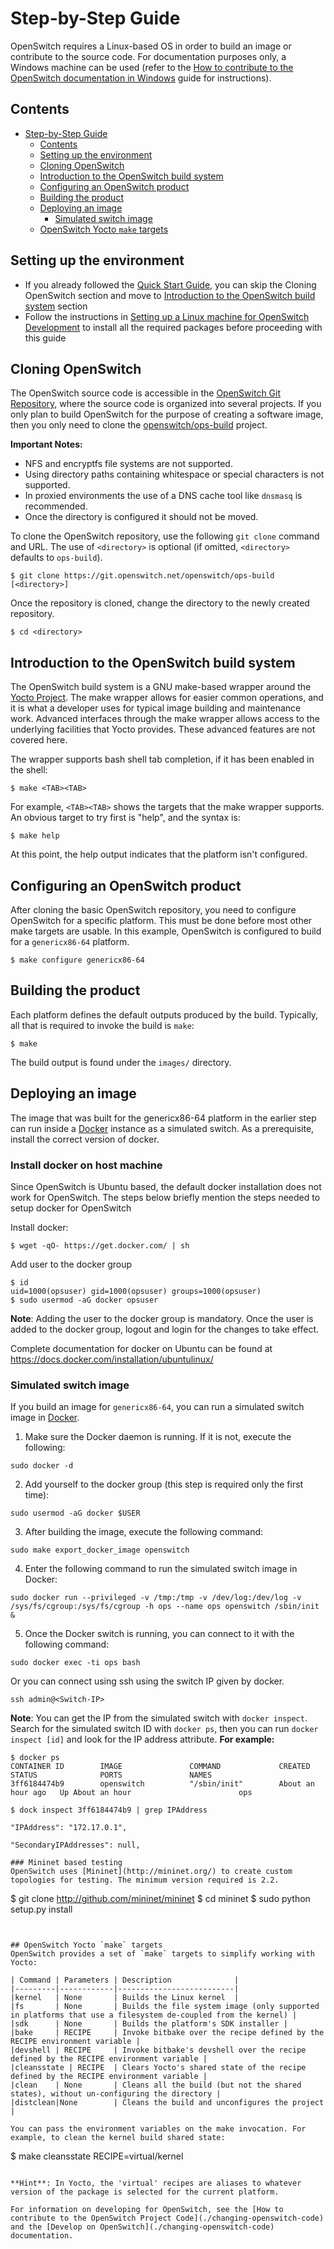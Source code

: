 # Step-by-Step Guide
OpenSwitch requires a Linux-based OS in order to build an image or contribute to the source code. For documentation purposes only, a Windows machine can be used (refer to the [How to contribute to the OpenSwitch documentation in Windows](./windows-setup) guide for instructions).

## Contents
<!-- TOC depth:6 withLinks:1 updateOnSave:1 orderedList:0 -->

- [Step-by-Step Guide](#step-by-step-guide)
	- [Contents](#contents)
	- [Setting up the environment](#setting-up-the-environment)
	- [Cloning OpenSwitch](#cloning-openswitch)
	- [Introduction to the OpenSwitch build system](#introduction-to-the-openswitch-build-system)
	- [Configuring an OpenSwitch product](#configuring-an-openswitch-product)
	- [Building the product](#building-the-product)
	- [Deploying an image](#deploying-an-image)
		- [Simulated switch image](#simulated-switch-image)
	- [OpenSwitch Yocto `make` targets](#openswitch-yocto-make-targets)
<!-- /TOC -->



## Setting up the environment

- If you already followed the [Quick Start Guide](./quick-start), you can skip the Cloning OpenSwitch section and move to [Introduction to the OpenSwitch build system](#introduction-to-the-openswitch-build-system) section
- Follow the instructions in [Setting up a Linux machine for OpenSwitch Development](linux-setup) to install all the required packages before proceeding with this guide

## Cloning OpenSwitch
The OpenSwitch source code is accessible in the [OpenSwitch Git Repository](https://git.openswitch.net/), where the source code is organized into several projects.  If you only plan to build OpenSwitch for the purpose of creating a software image, then you only need to clone the  [openswitch/ops-build](https://git.openswitch.net/cgit/openswitch/ops-build) project.

**Important Notes:**
* NFS and encryptfs file systems are not supported.
* Using directory paths containing whitespace or special characters is not supported.
* In proxied environments the use of a DNS cache tool like `dnsmasq` is recommended.
* Once the directory is configured it should not be moved.

To clone the OpenSwitch repository, use the following `git clone` command and URL. The use of `<directory>` is optional (if omitted, `<directory>` defaults to `ops-build`).
```
$ git clone https://git.openswitch.net/openswitch/ops-build [<directory>]
```

Once the repository is cloned, change the directory to the newly created repository.
```
$ cd <directory>
```

## Introduction to the OpenSwitch build system
The OpenSwitch build system is a GNU make-based wrapper around the [Yocto Project](https://www.yoctoproject.org). The make wrapper allows for easier common operations, and it is what a developer uses for typical image building and maintenance work.  Advanced interfaces through the make wrapper allows access to the underlying facilities that Yocto provides. These advanced features are not covered here.

The wrapper supports bash shell tab completion, if it has been enabled in the shell:
```
$ make <TAB><TAB>
```

For example, `<TAB><TAB>` shows the targets that the make wrapper supports. An obvious target to try first is "help", and the syntax is:
```
$ make help
```

At this point, the help output indicates that the platform isn't configured.

## Configuring an OpenSwitch product
After cloning the basic OpenSwitch repository, you need to configure OpenSwitch for a specific platform. This must be done before most other make targets are usable. In this example, OpenSwitch is configured to build for a `genericx86-64` platform.
```
$ make configure genericx86-64
```

## Building the product
Each platform defines the default outputs produced by the build. Typically, all that is required to invoke the build is `make`:
```
$ make
```

The build output is found under the `images/` directory.


## Deploying an image

The image that was built for the genericx86-64 platform in the earlier step can run inside a [Docker](http://docs.docker.com) instance as a simulated switch.
As a prerequisite, install the correct version of docker.

### Install docker on host machine
Since OpenSwitch is Ubuntu based, the default docker installation does not work for OpenSwitch. The steps below briefly mention the steps needed to setup docker for OpenSwitch

Install docker:

```
$ wget -qO- https://get.docker.com/ | sh
```
Add user to the docker group
```
$ id
uid=1000(opsuser) gid=1000(opsuser) groups=1000(opsuser)
$ sudo usermod -aG docker opsuser
```

**Note**: Adding the user to the docker group is mandatory. Once the user is added to the docker group, logout and login for the changes to take effect.

Complete documentation for docker on Ubuntu can be found at https://docs.docker.com/installation/ubuntulinux/

### Simulated switch image
If you build an image for `genericx86-64`, you can run a simulated switch image in [Docker](http://docs.docker.com/).

1. Make sure the Docker daemon is running. If it is not, execute the following:
```
sudo docker -d
```
2. Add yourself to the docker group (this step is required only the first time):
```
sudo usermod -aG docker $USER
```
3. After building the image, execute the following command:
```
sudo make export_docker_image openswitch
```
4. Enter the following command to run the simulated switch image in Docker:
```
sudo docker run --privileged -v /tmp:/tmp -v /dev/log:/dev/log -v /sys/fs/cgroup:/sys/fs/cgroup -h ops --name ops openswitch /sbin/init &
```
5. Once the Docker switch is running, you can connect to it with the following command:
```
sudo docker exec -ti ops bash
```
Or you can connect using ssh using the switch IP given by docker.
```
ssh admin@<Switch-IP>
```
**Note**: You can get the IP from the simulated switch with `docker inspect`. Search for the simulated switch ID with `docker ps`, then you can run `docker inspect [id]` and look for the IP address attribute.
**For example:**
```
$ docker ps
CONTAINER ID        IMAGE               COMMAND             CREATED             STATUS              PORTS               NAMES
3ff6184474b9        openswitch          "/sbin/init"        About an hour ago   Up About an hour                        ops

$ dock inspect 3ff6184474b9 | grep IPAddress

"IPAddress": "172.17.0.1",

"SecondaryIPAddresses": null,

### Mininet based testing
OpenSwitch uses [Mininet](http://mininet.org/) to create custom topologies for testing. The minimum version required is 2.2.

```
$ git clone http://github.com/mininet/mininet
$ cd mininet
$ sudo python setup.py install
```


## OpenSwitch Yocto `make` targets
OpenSwitch provides a set of `make` targets to simplify working with Yocto:

| Command | Parameters | Description              |
|---------|------------|--------------------------|
|kernel   | None       | Builds the Linux kernel  |
|fs       | None       | Builds the file system image (only supported in platforms that use a filesystem de-coupled from the kernel) |
|sdk      | None       | Builds the platform's SDK installer |
|bake     | RECIPE     | Invoke bitbake over the recipe defined by the RECIPE environment variable |
|devshell | RECIPE     | Invoke bitbake's devshell over the recipe defined by the RECIPE environment variable |
|cleansstate | RECIPE  | Clears Yocto's shared state of the recipe defined by the RECIPE environment variable |
|clean    | None       | Cleans all the build (but not the shared states), without un-configuring the directory |
|distclean|None        | Cleans the build and unconfigures the project |

You can pass the environment variables on the make invocation. For example, to clean the kernel build shared state:

```
$ make cleansstate RECIPE=virtual/kernel
```

**Hint**: In Yocto, the 'virtual' recipes are aliases to whatever version of the package is selected for the current platform.

For information on developing for OpenSwitch, see the [How to contribute to the OpenSwitch Project Code](./changing-openswitch-code) and the [Develop on OpenSwitch](./changing-openswitch-code) documentation.
